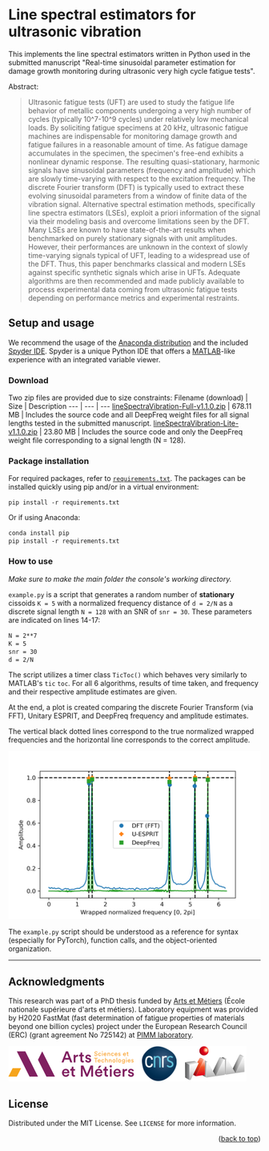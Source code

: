 <div id="top"></div>

# Line spectral estimators for ultrasonic vibration
This implements the line spectral estimators written in Python used in the submitted manuscript "Real-time sinusoidal parameter estimation for damage growth monitoring during ultrasonic very high cycle fatigue tests". 

Abstract:
> Ultrasonic fatigue tests (UFT) are used to study the fatigue life behavior of metallic components undergoing a very high number of cycles (typically 10^7-10^9 cycles) under relatively low mechanical loads. By soliciting fatigue specimens at 20 kHz, ultrasonic fatigue machines are indispensable for monitoring damage growth and fatigue failures in a reasonable amount of time. As fatigue damage accumulates in the specimen, the specimen's free-end exhibits a nonlinear dynamic response. The resulting quasi-stationary, harmonic signals have sinusoidal parameters (frequency and amplitude) which are slowly time-varying with respect to the excitation frequency. The discrete Fourier transform (DFT) is typically used to extract these evolving sinusoidal parameters from a window of finite data of the vibration signal. Alternative spectral estimation methods, specifically line spectra estimators (LSEs), exploit a priori information of the signal via their modeling basis and overcome limitations seen by the DFT. Many LSEs are known to have state-of-the-art results when benchmarked on purely stationary signals with unit amplitudes. However, their performances are unknown in the context of slowly time-varying signals typical of UFT, leading to a widespread use of the DFT. Thus, this paper benchmarks classical and modern LSEs against specific synthetic signals which arise in UFTs. Adequate algorithms are then recommended and made publicly available to process experimental data coming from ultrasonic fatigue tests depending on performance metrics and experimental restraints.
  

## Setup and usage
We recommend the usage of the [Anaconda distribution](https://www.anaconda.com/products/individual) and the included [Spyder IDE](https://www.spyder-ide.org/). Spyder is a unique Python IDE that offers a [MATLAB](https://www.mathworks.com/products/matlab.html)-like experience with an integrated variable viewer.



### Download
Two zip files are provided due to size constraints:
Filename (download) | Size | Description
--- | --- | ---
[lineSpectraVibration-Full-v1.1.0.zip](https://github.com/slkiser/lineSpectraVibration/releases/download/v1.1.0/lineSpectraVibration-Full-v1.1.0.zip) | 678.11 MB | Includes the source code and all DeepFreq weight files for all signal lengths tested in the submitted manuscript.
[lineSpectraVibration-Lite-v1.1.0.zip](https://github.com/slkiser/lineSpectraVibration/releases/download/v1.1.0/lineSpectraVibration-Lite-v1.1.0.zip) | 23.80 MB | Includes the source code and only the DeepFreq weight file corresponding to a signal length (N = 128).



### Package installation
For required packages, refer to [`requirements.txt`](requirements.txt). The packages can be installed quickly using pip and/or in a virtual environment:
```
pip install -r requirements.txt
```
Or if using Anaconda:
```
conda install pip
pip install -r requirements.txt
```


### How to use

*Make sure to make the main folder the console's working directory.*

`example.py` is a script that generates a random number of **stationary** cissoids `K = 5` with a normalized frequency distance of `d = 2/N`  as a discrete signal length `N = 128` with an SNR of `snr = 30`. These parameters are indicated on lines 14-17:

```
N = 2**7
K = 5
snr = 30
d = 2/N
```

The script utilizes a timer class `TicToc()` which behaves very similarly to MATLAB's `tic` `toc`. For all 6 algorithms, results of time taken, and frequency and their respective amplitude estimates are given. 

At the end, a plot is created comparing the discrete Fourier Transform (via FFT), Unitary ESPRIT, and DeepFreq frequency and amplitude estimates. 

The vertical black dotted lines correspond to the true normalized wrapped frequencies and the horizontal line corresponds to the correct amplitude.

![Image of plot](https://github.com/slkiser/lineSpectraVibration/blob/main/plot.png)

The `example.py` script should be understood as a reference for syntax (especially for PyTorch), function calls, and the object-oriented organization.

___

## Acknowledgments

This research was part of a PhD thesis funded by [Arts et Métiers](https://artsetmetiers.fr/) (École nationale supérieure d'arts et métiers). Laboratory equipment was provided by H2020 FastMat (fast determination of fatigue properties of materials beyond one billion cycles) project under the European Research Council (ERC) (grant agreement No 725142) at [PIMM laboratory](https://pimm.artsetmetiers.fr/).

![Image of logos](https://github.com/slkiser/lineSpectraVibration/blob/main/logo.png)

## License

Distributed under the MIT License. See `LICENSE` for more information.

<p align="right">(<a href="#top">back to top</a>)</p>
